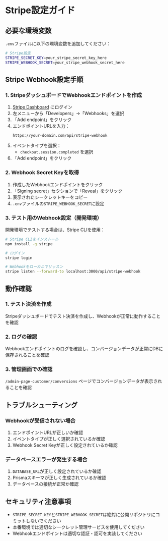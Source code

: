 # Stripe設定ガイド

## 必要な環境変数

`.env`ファイルに以下の環境変数を追加してください：

```bash
# Stripe設定
STRIPE_SECRET_KEY=your_stripe_secret_key_here
STRIPE_WEBHOOK_SECRET=your_stripe_webhook_secret_here
```

## Stripe Webhook設定手順

### 1. StripeダッシュボードでWebhookエンドポイントを作成

1. [Stripe Dashboard](https://dashboard.stripe.com/) にログイン
2. 左メニューから「Developers」→「Webhooks」を選択
3. 「Add endpoint」をクリック
4. エンドポイントURLを入力：
   ```
   https://your-domain.com/api/stripe-webhook
   ```
5. イベントタイプを選択：
   - `checkout.session.completed` を選択
6. 「Add endpoint」をクリック

### 2. Webhook Secret Keyを取得

1. 作成したWebhookエンドポイントをクリック
2. 「Signing secret」セクションで「Reveal」をクリック
3. 表示されたシークレットキーをコピー
4. `.env`ファイルの`STRIPE_WEBHOOK_SECRET`に設定

### 3. テスト用のWebhook設定（開発環境）

開発環境でテストする場合は、Stripe CLIを使用：

```bash
# Stripe CLIをインストール
npm install -g stripe

# ログイン
stripe login

# Webhookをローカルでリッスン
stripe listen --forward-to localhost:3000/api/stripe-webhook
```

## 動作確認

### 1. テスト決済を作成

Stripeダッシュボードでテスト決済を作成し、Webhookが正常に動作することを確認

### 2. ログの確認

Webhookエンドポイントのログを確認し、コンバージョンデータが正常にDBに保存されることを確認

### 3. 管理画面での確認

`/admin-page-customer/conversions` ページでコンバージョンデータが表示されることを確認

## トラブルシューティング

### Webhookが受信されない場合

1. エンドポイントURLが正しいか確認
2. イベントタイプが正しく選択されているか確認
3. Webhook Secret Keyが正しく設定されているか確認

### データベースエラーが発生する場合

1. `DATABASE_URL`が正しく設定されているか確認
2. Prismaスキーマが正しく生成されているか確認
3. データベースの接続が正常か確認

## セキュリティ注意事項

- `STRIPE_SECRET_KEY`と`STRIPE_WEBHOOK_SECRET`は絶対に公開リポジトリにコミットしないでください
- 本番環境では適切なシークレット管理サービスを使用してください
- Webhookエンドポイントは適切な認証・認可を実装してください
